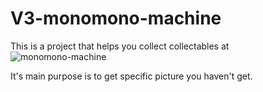 # V3-monomono-machine

This is a project that helps you collect collectables at ![monomono-machine](http://www.spike-chunsoft.co.jp/monomono-machine/)

It's main purpose is to get specific picture you haven't get.
